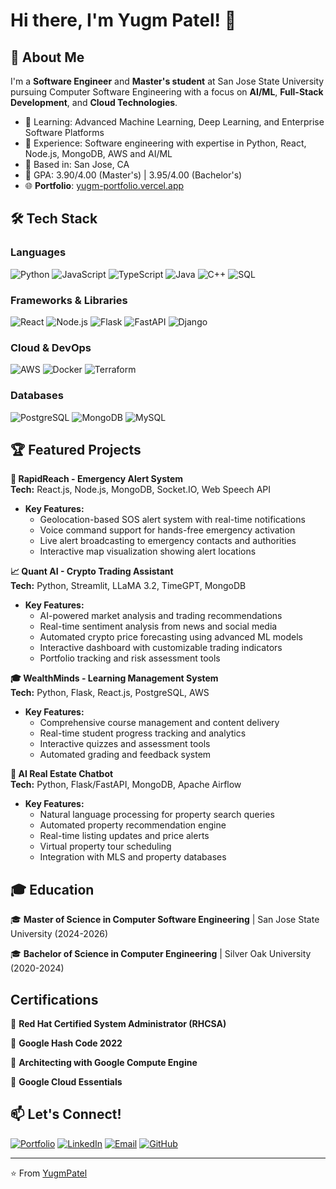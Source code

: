 # Hi there, I'm Yugm Patel! 👋

## 🚀 About Me
I'm a **Software Engineer** and **Master's student** at San Jose State University pursuing Computer Software Engineering with a focus on **AI/ML**, **Full-Stack Development**, and **Cloud Technologies**.

- 🌱 Learning: Advanced Machine Learning, Deep Learning, and Enterprise Software Platforms
- 💼 Experience: Software engineering with expertise in Python, React, Node.js, MongoDB, AWS and AI/ML
- 📍 Based in: San Jose, CA
- 🎯 GPA: 3.90/4.00 (Master's) | 3.95/4.00 (Bachelor's)
- 🌐 **Portfolio**: [yugm-portfolio.vercel.app](https://yugm-portfolio.vercel.app/)

## 🛠️ Tech Stack

### Languages
![Python](https://img.shields.io/badge/Python-3776AB?style=for-the-badge&logo=python&logoColor=white)
![JavaScript](https://img.shields.io/badge/JavaScript-F7DF1E?style=for-the-badge&logo=javascript&logoColor=black)
![TypeScript](https://img.shields.io/badge/TypeScript-007ACC?style=for-the-badge&logo=typescript&logoColor=white)
![Java](https://img.shields.io/badge/Java-ED8B00?style=for-the-badge&logo=java&logoColor=white)
![C++](https://img.shields.io/badge/C++-00599C?style=for-the-badge&logo=c%2B%2B&logoColor=white)
![SQL](https://img.shields.io/badge/SQL-336791?style=for-the-badge&logo=postgresql&logoColor=white)

### Frameworks & Libraries
![React](https://img.shields.io/badge/React-20232A?style=for-the-badge&logo=react&logoColor=61DAFB)
![Node.js](https://img.shields.io/badge/Node.js-43853D?style=for-the-badge&logo=node.js&logoColor=white)
![Flask](https://img.shields.io/badge/Flask-000000?style=for-the-badge&logo=flask&logoColor=white)
![FastAPI](https://img.shields.io/badge/FastAPI-005571?style=for-the-badge&logo=fastapi)
![Django](https://img.shields.io/badge/Django-092E20?style=for-the-badge&logo=django&logoColor=white)

### Cloud & DevOps
![AWS](https://img.shields.io/badge/AWS-232F3E?style=for-the-badge&logo=amazon-aws&logoColor=white)
![Docker](https://img.shields.io/badge/Docker-2496ED?style=for-the-badge&logo=docker&logoColor=white)
![Terraform](https://img.shields.io/badge/Terraform-623CE4?style=for-the-badge&logo=terraform&logoColor=white)

### Databases
![PostgreSQL](https://img.shields.io/badge/PostgreSQL-316192?style=for-the-badge&logo=postgresql&logoColor=white)
![MongoDB](https://img.shields.io/badge/MongoDB-4EA94B?style=for-the-badge&logo=mongodb&logoColor=white)
![MySQL](https://img.shields.io/badge/MySQL-005C84?style=for-the-badge&logo=mysql&logoColor=white)

## 🏆 Featured Projects

**🚨 RapidReach - Emergency Alert System**  
**Tech:** React.js, Node.js, MongoDB, Socket.IO, Web Speech API
- **Key Features:**
  - Geolocation-based SOS alert system with real-time notifications
  - Voice command support for hands-free emergency activation
  - Live alert broadcasting to emergency contacts and authorities
  - Interactive map visualization showing alert locations

**📈 Quant AI - Crypto Trading Assistant**  
**Tech:** Python, Streamlit, LLaMA 3.2, TimeGPT, MongoDB
- **Key Features:**
  - AI-powered market analysis and trading recommendations
  - Real-time sentiment analysis from news and social media
  - Automated crypto price forecasting using advanced ML models
  - Interactive dashboard with customizable trading indicators
  - Portfolio tracking and risk assessment tools

**🎓 WealthMinds - Learning Management System**  
**Tech:** Python, Flask, React.js, PostgreSQL, AWS
- **Key Features:**
  - Comprehensive course management and content delivery
  - Real-time student progress tracking and analytics
  - Interactive quizzes and assessment tools
  - Automated grading and feedback system

**🤖 AI Real Estate Chatbot**  
**Tech:** Python, Flask/FastAPI, MongoDB, Apache Airflow
- **Key Features:**
  - Natural language processing for property search queries
  - Automated property recommendation engine
  - Real-time listing updates and price alerts
  - Virtual property tour scheduling
  - Integration with MLS and property databases


## 🎓 Education

🎓 **Master of Science in Computer Software Engineering** | San Jose State University (2024-2026)

🎓 **Bachelor of Science in Computer Engineering** | Silver Oak University (2020-2024)

## Certifications

🏅 **Red Hat Certified System Administrator (RHCSA)**

🏅 **Google Hash Code 2022**

🏅 **Architecting with Google Compute Engine**

🏅 **Google Cloud Essentials**

## 📫 Let's Connect!

[![Portfolio](https://img.shields.io/badge/Portfolio-FF5722?style=for-the-badge&logo=google-chrome&logoColor=white)](https://yugm-portfolio.vercel.app/)
[![LinkedIn](https://img.shields.io/badge/LinkedIn-0077B5?style=for-the-badge&logo=linkedin&logoColor=white)](https://linkedin.com/in/yugmpatel)
[![Email](https://img.shields.io/badge/Email-D14836?style=for-the-badge&logo=gmail&logoColor=white)](mailto:yugmpatel1312@gmail.com)
[![GitHub](https://img.shields.io/badge/GitHub-100000?style=for-the-badge&logo=github&logoColor=white)](https://github.com/YugmPatel)

---
⭐️ From [YugmPatel](https://github.com/YugmPatel)
